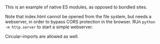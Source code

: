 This is an example of native ES modules, as opposed to bundled sites.

Note that index.html cannot be opened from the file system, but needs a webserver, in order to bypass CORS protection in the browser. RUn `python -m http.server` to start a simple webserver.

Circular-imports are allowed as well.
